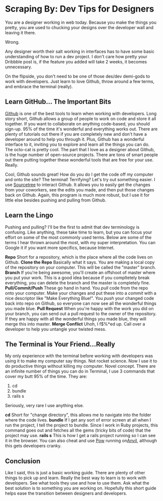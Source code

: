 # Scraping By: Dev Tips for Designers 

You are a designer working in web today. Because you make the things you pretty, you are used to chucking your designs over the developer wall and leaving it there. 

Wrong. 

Any designer worth their salt working in interfaces has to have some basic understanding of how to run a dev project. I don't care how pretty your Dribbble post is, if the feature you added will take 2 weeks, it becomes unnecessary.

On the flipside, you don't need to be one of those des/dev demi-gods to work with developers.  Just learn to love Github, throw around a few terms, and embrace the terminal (really).


## Learn GitHub... The Important Bits

  <a href="http://github.com/">Github</a> is one of the best tools to learn when working with developers. Long story short, Github allows a group of people to work on code and store it all together. If you want to collaborate on anything code-based, you should sign-up. 95% of the time it's wonderful and everything works out. There are plenty of tutorials out there if you are completely new and don't have a developer around to help you through it. Plus, Github has a wonderful interface to it, inviting you to explore and learn all the things you can do. The octo-cat is pretty cool. The part that I love as a designer about Github, is the huge number of open-source projects. There are tons of smart people out there putting together these wonderful tools that are free for your use. Really.

  Cool, Github sounds great! How do you do I get the code off my computer and onto the site? The terminal! Terrifying? Let's try out something easier. I use <a href="http://www.sourcetreeapp.com/">Sourcetree</a> to interact Github. It allows you to easily get the changes from your coworkers, see the edits you made, and then put those changes back on Github. Again, this program is much more robust, but I use it for little else besides pushing and pulling from Github.

## Learn the Lingo

  Pushing and pulling? I'll be the first to admit that dev terminology is confusing. Like anything, these take time to learn, but you can focus your effort on some of the most commonly used terms. Below are some of the terms I hear thrown around the most, with my super interpretation. You can Google it if you want more specifics, because Internet. 

  <b>Repo</b> Short for a repository, which is the place where all the code lives on Github.
  <b>Clone the Repo</b> Basically what it says. You are making a local copy of the repository on your computer. This will be called the "master" branch. 
  <b>Branch</b> If you're being awesome, you'll create an offshoot of master where you put your work. This is a good idea because if you compltetely break everything, you can delete the branch and the master is completely fine. 
  <b>Pull/Commit/Push</b> These go hand in hand. You <i>pull</i> code from the repo onto your computer. Make your changes and put these into a <i>commit</i> with a nice descriptor like "Make Everything Blue!". You <i>push</i> your changed code back into repo on Github, so everyone can now see all the wonderful things you made blue.
  <b>Pull Request</b> When you're happy with the work you did on your branch, you can send out a pull request to the owner of the repository. If they are happy with all the wonderful things you made blue, they will merge this into master.
  <b>Merge Conflict</b> Uhoh, I f$%*ed up. Call over a developer to help you untangle your twisted mess. 

## The Terminal is Your Friend...Really

  My only experience with the terminal before working with developers was using it to make my computer say things. Not rocket science. Now I use it to do productive things without killing my computer. Novel concept. There are an infinite number of things you can do in Terminal, I use 3 commands that cover my butt 95% of the time. They are:
  <ol>
    <li>cd</li>
    <li>bundle</li>
    <li>rails s</li>
  </ol>

  Seriously, very rare I use anything else.

  <b>cd</b> Short for "change directory", this allows me to navigate into the folder where the code lives.
  <b>bundle</b> If I get any sort of error screen at all when I run the project, I tell the project to bundle. Since I work in Ruby projects, this command goes out and fetches all the gems (tricky bits of code) that the project may use.
  <b>rails s</b> This is how I get a rails project running so I can see it in the browser. You can also cheat and use <a href="http://pow.cx/">Pow</a> running on<a href="http://anvilformac.com/">Anvil</a>, although this gets developers cranky. 


## Conclusion

Like I said, this is just a basic working guide. There are plenty of other things to pick up and learn. Really the best way to learn is to work with developers. See what tools they use and how to use them. Ask what the best solution is to something you are working on. Hopefully this short guide helps ease the transition between designers and developers.